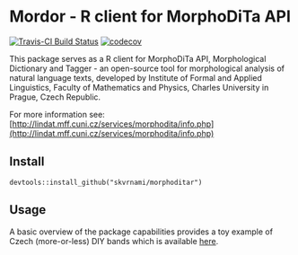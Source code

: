 # Mordor - R client for MorphoDiTa API

[![Travis-CI Build Status](https://travis-ci.org/skvrnami/mordor.svg?branch=master)](https://travis-ci.org/skvrnami/mordor)
[![codecov](https://codecov.io/gh/skvrnami/mordor/branch/master/graph/badge.svg)](https://codecov.io/gh/skvrnami/mordor)

This package serves as a R client for MorphoDiTa API, 
Morphological Dictionary and Tagger - an open-source 
tool for morphological analysis of natural language texts, 
developed by Institute of Formal and Applied Linguistics, 
Faculty of Mathematics and Physics, Charles University in Prague, 
Czech Republic.

For more information see:
[http://lindat.mff.cuni.cz/services/morphodita/info.php](http://lindat.mff.cuni.cz/services/morphodita/info.php)

## Install

```
devtools::install_github("skvrnami/morphoditar")
```

## Usage

A basic overview of the package capabilities provides a toy example of Czech (more-or-less) DIY bands which is available [here](http://skvrnami.github.io/morphoditar/lyrics-usecase.html).


